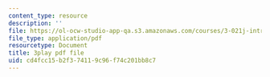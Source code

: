 ```yaml
---
content_type: resource
description: ''
file: https://ol-ocw-studio-app-qa.s3.amazonaws.com/courses/3-021j-introduction-to-modeling-and-simulation-spring-2012/cd4fcc15b2f374119c96f74c201bb8c7_FvwDJ3Op2Js.pdf
file_type: application/pdf
resourcetype: Document
title: 3play pdf file
uid: cd4fcc15-b2f3-7411-9c96-f74c201bb8c7
---
```

